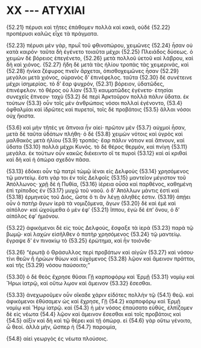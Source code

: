 
# XX --- ΑΤΥΧΙΑΙ

{52.21} πέρυσι καὶ τῆτες ἐπάθομεν πολλὰ καὶ κακά, οὐδὲ {52.22} προπέρυσι καλῶς εἶχε τὰ πράγματα.

{52.23} πέρυσι μὲν γάρ, πρωῒ τοῦ φθινοπώρου, χειμῶνες {52.24} ἦσαν οὐ κατὰ καιρόν· ταῦτα δὴ ἐγένετο τοιαῦτα μέχρι {52.25} Πλειάδος δύσεως. ὁ χειμὼν δὲ βόρειος ἐπεγένετο, {52.26} μετὰ πολλοῦ ὑετοῦ καὶ λάβρου, καὶ δὴ καὶ χιόνος. {52.27} ἤδη δὲ μετὰ τὰς ἡλίου τροπὰς τὰς χειμερινάς, καὶ {52.28} ἡνίκα ζέφυρος πνεῖν ἄρχεται, ὀπισθοχειμῶνες ἦσαν {52.29} μεγάλοι μετὰ χιόνος, οὐρανὸς δ’ ἐπινέφελος. ταῦτα {52.30} δὲ συνέτεινε μέχρι ἰσημερίας. τὸ δ’ ἔαρ ψυχρόν, {52.31} βόρειον, ὑδατῶδες, ἐπινέφελον. τὸ θέρος οὐ λίαν  {53.1} καυματῶδες ἐγένετο· ἐτησίαι συνεχεῖς ἔπνεον· ταχὺ {53.2} δὲ περὶ Ἀρκτοῦρον πολλὰ πάλιν ὕδατα. ἐκ τούτων {53.3} οὖν τοῖς μὲν ἀνθρώποις νόσοι πολλαὶ ἐγένοντο, {53.4} ὀφθαλμίαι καὶ ἱδρῶτες καὶ πυρετοί, τοῖς δὲ προβάτοις {53.5} ἄλλαι νόσοι οὐχ ἥκιστα.

{53.6} καὶ μὴν τῆτές γε ἄπνοια ἦν αἰεί· πρῶτον μὲν {53.7} αὐχμοὶ ἦσαν, μετὰ δὲ ταῦτα ὑδάτων πλήθη· ὁ δὲ {53.8} χειμὼν νότοις καὶ ὑγρὸς καὶ μαλθακὸς μετὰ ἡλίου {53.9} τροπάς· ἔαρ πάλιν νότιον καὶ ἄπνουν, καὶ ὕδατα {53.10} πολλὰ μέχρι Κυνός. τὸ δὲ θέρος θερμόν, καὶ πνίγη {53.11} μεγάλα. ἐκ τούτων οὖν κακῶς διέκειντο οἵ τε πυροὶ {53.12} καὶ αἱ κριθαὶ καὶ δὴ καὶ ἡ ὀπώρα σχεδὸν πᾶσα.

{53.13} ἐδόκει οὖν τῷ πατρὶ τὠμῷ ἰέναι εἰς Δελφοὺς {53.14} χρησόμενος τῷ μαντείῳ. ἔστι γάρ τοι ἐν τοῖς Δελφοῖς {53.15} μαντεῖον μέγιστον τοῦ Ἀπόλλωνος· χρῇ δὲ ἡ Πυθία, {53.16} ἱέρεια οὖσα καὶ παρθένος, καθημένη ἐπὶ τρίποδος ἐν {53.17} μυχῷ τοῦ ναοῦ. ὁ δ’ Ἀπόλλων μάντις ἐστὶ καὶ {53.18} ἑρμηνεὺς τοῦ Διός, ὥστε ὅ τι ἂν λέγῃ ἀληθές ἐστιν. {53.19} ἀπῄει οὖν ὁ πατὴρ ἄγων ἱερὰ τὰ νομιζόμενα, ἄγων {53.20} δὲ καὶ ἐμὲ καὶ αἰπόλον· καὶ ὠχούμεθα ὁ μὲν ἐφ’ {53.21} ἵππου, ἐγὼ δὲ ἐπ’ ὄνου, ὁ δ’ αἰπόλος ἐφ’ ἡμιόνου.

{53.22} ἀφικόμενοι δὲ εἰς τοὺς Δελφούς, ἔσφαξε τὰ ἱερὰ {53.23} παρὰ τῷ βωμῷ· καὶ λαχὼν εἰσῆλθεν ὁ πατὴρ χρησόμενος {53.24} τῷ μαντείῳ. ἔγραψε δ’ ἐν πινακίῳ τὸ {53.25} ἐρώτημα, καὶ ἦν τοιόνδε·

{53.26} “ἐρωτᾷ ὁ Θράσυλλος περὶ προβάτων καὶ αἰγῶν {53.27} καὶ νόσου· τίνι θεῶν ἢ ἡρώων θύων καὶ εὐχόμενος {53.28} λῷον καὶ ἄμεινον πράττοι, καὶ τῆς {53.29} νόσου παύσοιτο;”

{53.30} ὁ δὲ θεὸς ἔχρησε θῦσαι Γῇ καρποφόρῳ καὶ Ἑρμῇ {53.31} νομίῳ καὶ Ἥρωι ἰατρῷ, καὶ οὕτω λῳον καὶ ἄμεινον {53.32} ἔσεσθαι.

{53.33} ἀνεχωροῦμεν οὖν οἴκαδε χάριν εἰδότες πολλὴν τῷ  {54.1} θεῷ. καὶ ἀφικόμενοι ἐθύσαμεν ὡς καὶ ἔχρησε, Γῇ {54.2} καρποφόρῳ καὶ Ἑρμῇ νομίῳ καὶ Ἥρῳ ἰατρῷ. καὶ {54.3} ἡ μὲν νόσος ἐπαύσατο εὐθύς, ἐλπίζομεν δὲ εἰς νέωτα {54.4} λῷον καὶ ἄμεινον ἔσεσθαι καὶ τοῖς προβάτοις καὶ {54.5} αἰξὶν καὶ δὴ καὶ τῷ θέρει καὶ τῇ ὀπώρᾳ. εἰ {54.6} γὰρ οὕτω γένοιτο, ὦ θεοί. ἀλλὰ μήν, ὥσπερ ἡ {54.7} παροιμία,

{54.8} αἰεὶ γεωργὸς ἐς νέωτα πλούσοις.

